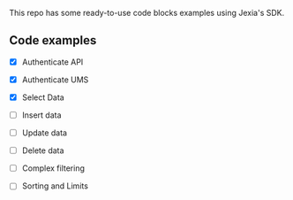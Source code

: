This repo has some ready-to-use code blocks examples using Jexia's SDK.

## Code examples
- [x] Authenticate API
- [x] Authenticate UMS
- [x] Select Data
- [ ] Insert data
- [ ] Update data
- [ ] Delete data
- [ ] Complex filtering
- [ ] Sorting and Limits


